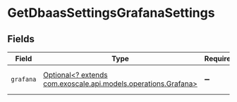 # GetDbaasSettingsGrafanaSettings


## Fields

| Field                                                                                                | Type                                                                                                 | Required                                                                                             | Description                                                                                          |
| ---------------------------------------------------------------------------------------------------- | ---------------------------------------------------------------------------------------------------- | ---------------------------------------------------------------------------------------------------- | ---------------------------------------------------------------------------------------------------- |
| `grafana`                                                                                            | [Optional<? extends com.exoscale.api.models.operations.Grafana>](../../models/operations/Grafana.md) | :heavy_minus_sign:                                                                                   | Grafana configuration values                                                                         |